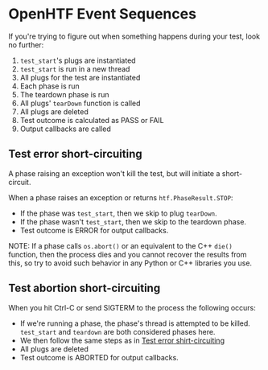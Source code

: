 # OpenHTF Event Sequences

If you're trying to figure out when something happens during your test, look no
further:

1. `test_start`'s plugs are instantiated
1. `test_start` is run in a new thread
1. All plugs for the test are instantiated
1. Each phase is run
1. The teardown phase is run
1. All plugs' `tearDown` function is called
1. All plugs are deleted
1. Test outcome is calculated as PASS or FAIL
1. Output callbacks are called

## Test error short-circuiting

A phase raising an exception won't kill the test, but will initiate a
short-circuit.

When a phase raises an exception or returns `htf.PhaseResult.STOP`:
* If the phase was `test_start`, then we skip to plug `tearDown`.
* If the phase wasn't `test_start`, then we skip to the teardown phase.
* Test outcome is ERROR for output callbacks.

NOTE: If a phase calls `os.abort()` or an equivalent to the C++
`die()` function, then the process dies and you cannot recover the results from
this, so try to avoid such behavior in any Python or C++ libraries you use.


## Test abortion short-circuiting

When you hit Ctrl-C or send SIGTERM to the process the following occurs:

* If we're running a phase, the phase's thread is attempted to be killed.
  `test_start` and `teardown` are both considered phases here.
* We then follow the same steps as in [Test error shirt-circuiting](
    #test-error-shirt-circuiting)
* All plugs are deleted
* Test outcome is ABORTED for output callbacks.
